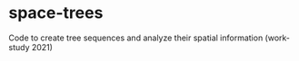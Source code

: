 # space-trees
Code to create tree sequences and analyze their spatial information (work-study 2021)
